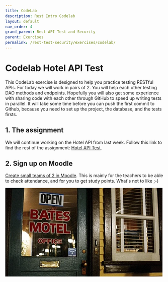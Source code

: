 ```yaml
---
title: CodeLab
description: Rest Intro Codelab
layout: default
nav_order: 4
grand_parent: Rest API Test and Security
parent: Exercises
permalink: /rest-test-security/exercises/codelab/
---
```


# Codelab Hotel API Test

This CodeLab exercise is designed to help you practice testing RESTful APIs. For today we will work in pairs of 2. You will help each other testing DAO methods and endpoints. Hopefully you will also get some experience with sharing code with each other through GitHub to speed up writing tests in parallel. It will take some time before you can push the first commit to Github, because you need to set up the project, the database, and the tests firsts.

## 1. The assignment

We will continue working on the Hotel API from last week. Follow this link to find the rest of the assignment: [Hotel API Test](./hotel_test.md).

## 2. Sign up on Moodle

[Create small teams of 2 in Moodle](https://cphbusiness.mrooms.net/mod/choicegroup/view.php?id=734503).
This is mainly for the teachers to be able to check attendance, and for you to get study points. What's not to like ;-)

![Hotel](./images/bates_animated.webp)
